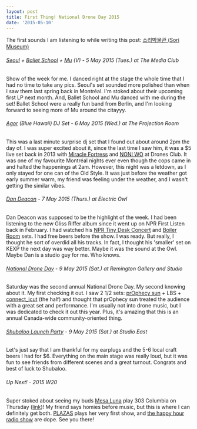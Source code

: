 ```yaml
---
layout: post
title: First Thing! National Drone Day 2015
date: '2015-05-10'
---
```

The first sounds I am listening to while writing this post: [소리박물관 (Sori Museum)](https://sorimuseum.bandcamp.com)

###### [Seoul](https://soundcloud.com/seoulmtl/stay-with-us) + [Ballet School](https://open.spotify.com/artist/6dyWpK4qjCSoIvuOLXdjTv) + [Mu](https://soundcloud.com/soundsofmu/to-me-to-you) (V) - 5 May 2015 (Tues.) at The Media Club
Show of the week for me. I danced right at the stage the whole time that I had no time to take any pics. Seoul's set sounded more polished than when I saw them last spring back in Montréal. I'm stoked about their upcoming first LP next month. And, Ballet School and Mu danced with me during the set! Ballet School were a really fun band from Berlin, and I'm looking forward to seeing more of Mu around the citayyy.

###### [Agor](https://soundcloud.com/bluehawaii/3-get-happy-edit) (Blue Hawaii) DJ Set - 6 May 2015 (Wed.) at The Projection Room
This was a last minute surprise dj set that I found out about around 2pm the day of. I was super excited about it, since the last time I saw him, it was a $5 live set back in 2013 with [Miracle Fortress](https://soundcloud.com/secretcityrecords/let-me-be-the-one) and [NONI WO](https://noniwo.bandcamp.com/track/cheap-suit) at Drones Club. It was one of my favourite Montréal nights ever even though the cops came in and halted the happenings at 2am. However, this night was a letdown, as I only stayed for one can of the Old Style. It was just before the weather got early summer warm, my friend was feeling under the weather, and I wasn't getting the similar vibes.

###### [Dan Deacon](https://soundcloud.com/dan-deacon/feel-the-lightning) - 7 May 2015 (Thurs.) at Electric Owl
Dan Deacon was supposed to be the highlight of the week. I had been listening to the new Gliss Riffer album since it went up on NPR First Listen back in February. I had watched his [NPR Tiny Desk Concert](http://www.npr.org/event/music/387754703/dan-deacon-tiny-desk-concert) and [Boiler Room](http://boilerroom.tv/recording/dan-deacon/) sets. I had free beers before the show. I was ready. But really, I thought he sort of overdid all his tracks. In fact, I thought his 'smaller' set on KEXP the next day was way better. Maybe it was the sound at the Owl. Maybe Dan is a studio guy for me. Who knows.

###### [National Drone Day](http://droneday.org/about) - 9 May 2015 (Sat.) at Remington Gallery and Studio
Saturday was the second annual National Drone Day. My second knowing about it. My first checking it out. I saw 2 1/2 sets: [prOphecy sun](https://soundcloud.com/prophecy-sun) + LBS + [connect_icut](https://soundcloud.com/connect_icut) (the half) and thought that prOphecy sun treated the audience with a great set and performance. I'm usually not into drone music, but I was dedicated to check it out this year. Plus, it's amazing that this is an annual Canada-wide community-oriented thing.

###### [Shubaloo Launch Party](http://shubaloo.com) - 9 May 2015 (Sat.) at Studio East
Let's just say that I am thankful for my earplugs and the 5-6 local craft beers I had for $6. Everything on the main stage was really loud, but it was fun to see friends from different scenes and a great turnout. Congrats and best of luck to Shubaloo.

###### Up Next! - 2015 W20
Super stoked about seeing my buds [Mesa Luna](https://mesaluna.bandcamp.com/track/shutting-down) play 303 Columbia on Thursday ([link](https://www.facebook.com/events/891187774276039))! My friend says homies before music, but this is where I can definitely get both. [PLAZAS](https://soundcloud.com/plazasmusic/find-yourself) plays her very first show, and [the happy hour radio show](https://www.mixcloud.com/happyhourradioshow/sup-spring-happy-hour-radio-show-3-2015) are dope. See you there!
